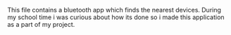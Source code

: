 This file contains a bluetooth app which finds the nearest devices.
During my school time i was curious about how its done so i made this application as a part of my project.
